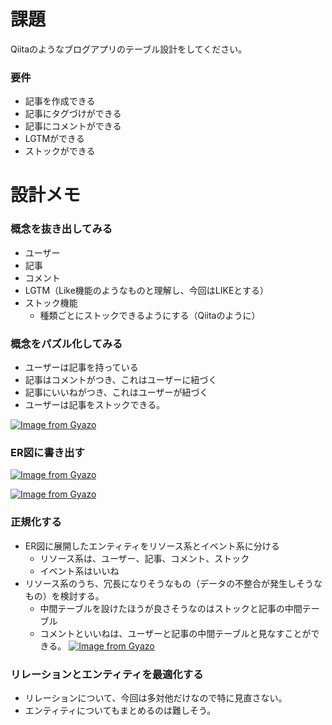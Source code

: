 # 課題
Qiitaのようなブログアプリのテーブル設計をしてください。

### 要件
- 記事を作成できる
- 記事にタグづけができる
- 記事にコメントができる
- LGTMができる
- ストックができる

# 設計メモ
### 概念を抜き出してみる
- ユーザー
- 記事
- コメント
- LGTM（Like機能のようなものと理解し、今回はLIKEとする）
- ストック機能
  - 種類ごとにストックできるようにする（Qiitaのように）

### 概念をパズル化してみる
- ユーザーは記事を持っている
- 記事はコメントがつき、これはユーザーに紐づく
- 記事にいいねがつき、これはユーザーが紐づく
- ユーザーは記事をストックできる。

[![Image from Gyazo](https://i.gyazo.com/86f906c84965c85b07e2e26ed4541775.png)](https://gyazo.com/86f906c84965c85b07e2e26ed4541775)

### ER図に書き出す
[![Image from Gyazo](https://i.gyazo.com/b4c10e2aaf711b19f33697cda93510eb.png)](https://gyazo.com/b4c10e2aaf711b19f33697cda93510eb)

[![Image from Gyazo](https://i.gyazo.com/4eb03731bc9263b9b6f936ff6f44df47.png)](https://gyazo.com/4eb03731bc9263b9b6f936ff6f44df47)

### 正規化する
- ER図に展開したエンティティをリソース系とイベント系に分ける
  - リソース系は、ユーザー、記事、コメント、ストック
  - イベント系はいいね
- リソース系のうち、冗長になりそうなもの（データの不整合が発生しそうなもの）を検討する。
  - 中間テーブルを設けたほうが良さそうなのはストックと記事の中間テーブル
  - コメントといいねは、ユーザーと記事の中間テーブルと見なすことができる。
[![Image from Gyazo](https://i.gyazo.com/38f62e335bcbe478b323e5b3a7bbdb4d.png)](https://gyazo.com/38f62e335bcbe478b323e5b3a7bbdb4d)

### リレーションとエンティティを最適化する
- リレーションについて、今回は多対他だけなので特に見直さない。
- エンティティについてもまとめるのは難しそう。


